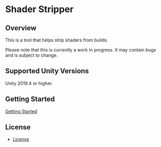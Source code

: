 # Shader Stripper

## Overview
This is a tool that helps strip shaders from builds.  

Please note that this is currently a work in progress.  It may contain bugs and is subject to change.

## Supported Unity Versions
Unity 2019.4 or higher.

## Getting Started
[Getting Started](Documentation~/index.md#getting-started)

## License
- [License](LICENSE)